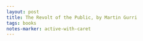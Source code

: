 ```yaml
---
layout: post
title: The Revolt of the Public, by Martin Gurri
tags: books
notes-marker: active-with-caret
---
```


